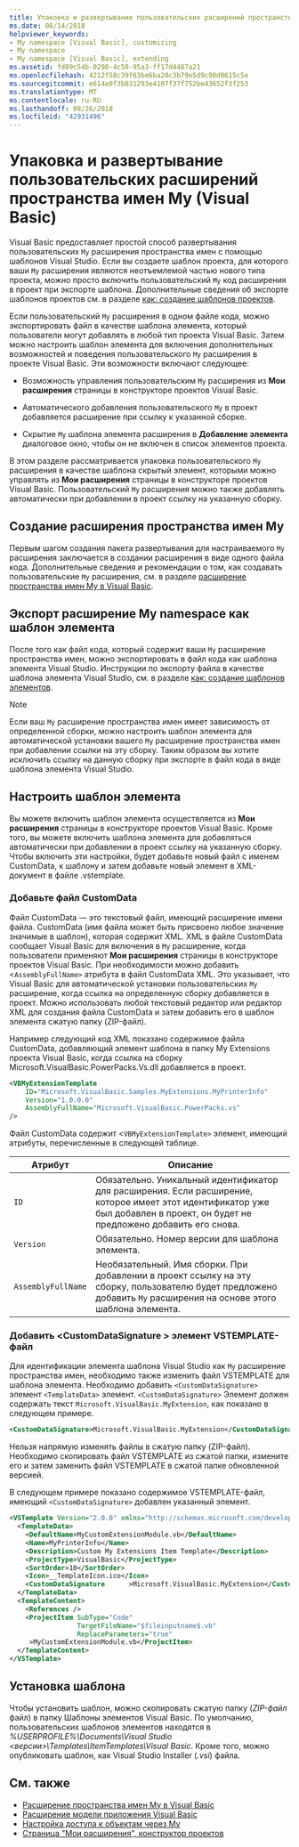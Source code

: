 ```yaml
---
title: Упаковка и развертывание пользовательских расширений пространства имен My (Visual Basic)
ms.date: 08/14/2018
helpviewer_keywords:
- My namespace [Visual Basic], customizing
- My namespace
- My namespace [Visual Basic], extending
ms.assetid: fd89c54b-0290-4c50-95a3-ff17d4487a21
ms.openlocfilehash: 4212f58c39f63be6ba20c3b79e5d9c98d0615c5e
ms.sourcegitcommit: e614e0f3b031293e4107f37f752be43652f3f253
ms.translationtype: MT
ms.contentlocale: ru-RU
ms.lasthandoff: 08/26/2018
ms.locfileid: "42931496"
---
```

# <a name="package-and-deploy-custom-my-extensions-visual-basic"></a>Упаковка и развертывание пользовательских расширений пространства имен My (Visual Basic)

Visual Basic предоставляет простой способ развертывания пользовательских `My` расширения пространства имен с помощью шаблонов Visual Studio. Если вы создаете шаблон проекта, для которого ваши `My` расширения являются неотъемлемой частью нового типа проекта, можно просто включить пользовательский `My` код расширения в проект при экспорте шаблона. Дополнительные сведения об экспорте шаблонов проектов см. в разделе [как: создание шаблонов проектов](/visualstudio/ide/how-to-create-project-templates).

Если пользовательский `My` расширения в одном файле кода, можно экспортировать файл в качестве шаблона элемента, который пользователи могут добавлять в любой тип проекта Visual Basic. Затем можно настроить шаблон элемента для включения дополнительных возможностей и поведения пользовательского `My` расширения в проекте Visual Basic. Эти возможности включают следующее:

- Возможность управления пользовательским `My` расширения из **Мои расширения** страницы в конструкторе проектов Visual Basic.

- Автоматического добавления пользовательского `My` в проект добавляется расширение при ссылку к указанной сборке.

- Скрытие `My` шаблона элемента расширения в **Добавление элемента** диалоговое окно, чтобы он не включен в список элементов проекта.

В этом разделе рассматривается упаковка пользовательского `My` расширения в качестве шаблона скрытый элемент, которыми можно управлять из **Мои расширения** страницы в конструкторе проектов Visual Basic. Пользовательский `My` расширения можно также добавлять автоматически при добавлении в проект ссылку на указанную сборку.

## <a name="create-a-my-namespace-extension"></a>Создание расширения пространства имен My

Первым шагом создания пакета развертывания для настраиваемого `My` расширения заключается в создании расширения в виде одного файла кода. Дополнительные сведения и рекомендации о том, как создавать пользовательские `My` расширения, см. в разделе [расширение пространства имен My в Visual Basic](../../../visual-basic/developing-apps/customizing-extending-my/extending-the-my-namespace.md).

## <a name="export-a-my-namespace-extension-as-an-item-template"></a>Экспорт расширение My namespace как шаблон элемента

После того как файл кода, который содержит ваши `My` расширение пространства имен, можно экспортировать в файл кода как шаблона элемента Visual Studio. Инструкции по экспорту файла в качестве шаблона элемента Visual Studio, см. в разделе [как: создание шаблонов элементов](/visualstudio/ide/how-to-create-item-templates).

> [!NOTE]
> Если ваш `My` расширение пространства имен имеет зависимость от определенной сборки, можно настроить шаблон элемента для автоматической установки вашего `My` расширение пространства имен при добавлении ссылки на эту сборку. Таким образом вы хотите исключить ссылку на данную сборку при экспорте в файл кода в виде шаблона элемента Visual Studio.

## <a name="customize-the-item-template"></a>Настроить шаблон элемента

Вы можете включить шаблон элемента осуществляется из **Мои расширения** страницы в конструкторе проектов Visual Basic. Кроме того, вы можете включить шаблона элемента для добавляться автоматически при добавлении в проект ссылку на указанную сборку. Чтобы включить эти настройки, будет добавьте новый файл с именем CustomData, к шаблону и затем добавьте новый элемент в XML-документ в файле .vstemplate.

### <a name="add-the-customdata-file"></a>Добавьте файл CustomData

Файл CustomData — это текстовый файл, имеющий расширение имени файла. CustomData (имя файла может быть присвоено любое значение значимые в шаблон), которая содержит XML. XML в файле CustomData сообщает Visual Basic для включения в `My` расширение, когда пользователи применяют **Мои расширения** страницы в конструкторе проектов Visual Basic. При необходимости можно добавить <`AssemblyFullName>` атрибута в файл CustomData XML. Это указывает, что Visual Basic для автоматической установки пользовательских `My` расширение, когда ссылка на определенную сборку добавляется в проект. Можно использовать любой текстовый редактор или редактор XML для создания файла CustomData и затем добавить его в шаблон элемента сжатую папку (ZIP-файл).

Например следующий код XML показано содержимое файла CustomData, добавляющий элемент шаблона в папку My Extensions проекта Visual Basic, когда ссылка на сборку Microsoft.VisualBasic.PowerPacks.Vs.dll добавляется в проект.

```xml
<VBMyExtensionTemplate
    ID="Microsoft.VisualBasic.Samples.MyExtensions.MyPrinterInfo"
    Version="1.0.0.0"
    AssemblyFullName="Microsoft.VisualBasic.PowerPacks.vs"
/>
```

Файл CustomData содержит <`VBMyExtensionTemplate>` элемент, имеющий атрибуты, перечисленные в следующей таблице.

|Атрибут|Описание|
|---|---|
|`ID`|Обязательно. Уникальный идентификатор для расширения. Если расширение, которое имеет этот идентификатор уже был добавлен в проект, он будет не предложено добавить его снова.|
|`Version`|Обязательно. Номер версии для шаблона элемента.|
|`AssemblyFullName`|Необязательный. Имя сборки. При добавлении в проект ссылку на эту сборку, пользователю будет предложено добавить `My` расширения на основе этого шаблона элемента.|

### <a name="add-the-customdatasignature-element-to-the-vstemplate-file"></a>Добавить \<CustomDataSignature > элемент VSTEMPLATE-файл

Для идентификации элемента шаблона Visual Studio как `My` расширение пространства имен, необходимо также изменить файл VSTEMPLATE для шаблона элемента. Необходимо добавить `<CustomDataSignature>` элемент `<TemplateData>` элемент. `<CustomDataSignature>` Элемент должен содержать текст `Microsoft.VisualBasic.MyExtension`, как показано в следующем примере.

```xml
<CustomDataSignature>Microsoft.VisualBasic.MyExtension</CustomDataSignature>
```

Нельзя напрямую изменять файлы в сжатую папку (ZIP-файл). Необходимо скопировать файл VSTEMPLATE из сжатой папки, измените его и затем заменить файл VSTEMPLATE в сжатой папке обновленной версией.

В следующем примере показано содержимое VSTEMPLATE-файл, имеющий `<CustomDataSignature>` добавлен указанный элемент.

```xml
<VSTemplate Version="2.0.0" xmlns="http://schemas.microsoft.com/developer/vstemplate/2005" Type="Item">
  <TemplateData>
    <DefaultName>MyCustomExtensionModule.vb</DefaultName>
    <Name>MyPrinterInfo</Name>
    <Description>Custom My Extensions Item Template</Description>
    <ProjectType>VisualBasic</ProjectType>
    <SortOrder>10</SortOrder>
    <Icon>__TemplateIcon.ico</Icon>
    <CustomDataSignature      >Microsoft.VisualBasic.MyExtension</CustomDataSignature>
  </TemplateData>
  <TemplateContent>
    <References />
    <ProjectItem SubType="Code"
                 TargetFileName="$fileinputname$.vb"
                 ReplaceParameters="true"
     >MyCustomExtensionModule.vb</ProjectItem>
  </TemplateContent>
</VSTemplate>
```

## <a name="install-the-template"></a>Установка шаблона

Чтобы установить шаблон, можно скопировать сжатую папку (*ZIP-файл* файл) в папку Шаблоны элементов Visual Basic. По умолчанию, пользовательских шаблонов элементов находятся в *%USERPROFILE%\Documents\Visual Studio \<версии\>\Templates\ItemTemplates\Visual Basic*. Кроме того, можно опубликовать шаблон, как Visual Studio Installer (*.vsi*) файла.

## <a name="see-also"></a>См. также

- [Расширение пространства имен My в Visual Basic](../../../visual-basic/developing-apps/customizing-extending-my/extending-the-my-namespace.md)
- [Расширение модели приложения Visual Basic](../../../visual-basic/developing-apps/customizing-extending-my/extending-the-visual-basic-application-model.md)
- [Настройка доступа к объектам через My](../../../visual-basic/developing-apps/customizing-extending-my/customizing-which-objects-are-available-in-my.md)
- [Страница "Мои расширения", конструктор проектов](/visualstudio/ide/reference/my-extensions-page-project-designer-visual-basic)
